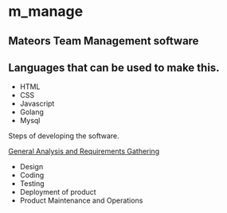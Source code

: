 # m_manage

## Mateors Team Management software

## Languages that can be used to make this.
* HTML
* CSS
* Javascript
* Golang
* Mysql

Steps of developing the software.

[ General Analysis and Requirements Gathering ](https://github.com/tirahman105/m_manage/blob/main/requirement_analysis.md)
*  Design
* Coding
* Testing
* Deployment of product
* Product Maintenance and Operations
